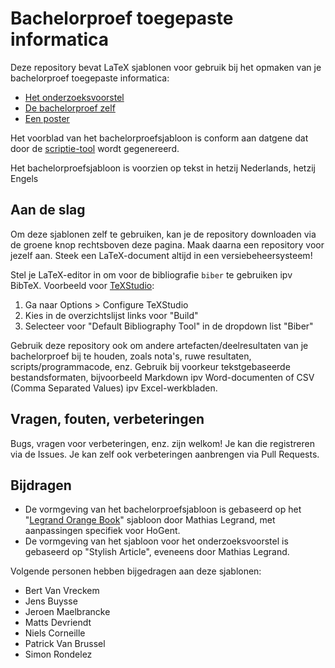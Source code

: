 # Bachelorproef toegepaste informatica

Deze repository bevat LaTeX sjablonen voor gebruik bij het opmaken van je bachelorproef toegepaste informatica:

- [Het onderzoeksvoorstel](./voorstel/)
- [De bachelorproef zelf](./bachproef/)
- [Een poster](./poster/)

Het voorblad van het bachelorproefsjabloon is conform aan datgene dat door de [scriptie-tool](https://scriptie.hogent.be/) wordt gegenereerd.

Het bachelorproefsjabloon is voorzien op tekst in hetzij Nederlands, hetzij Engels

## Aan de slag

Om deze sjablonen zelf te gebruiken, kan je de repository downloaden via de groene knop rechtsboven deze pagina. Maak daarna een repository voor jezelf aan. Steek een LaTeX-document altijd in een versiebeheersysteem!

Stel je LaTeX-editor in om voor de bibliografie `biber` te gebruiken ipv BibTeX. Voorbeeld voor [TeXStudio](http://www.texstudio.org/):

1. Ga naar Options > Configure TeXStudio
2. Kies in de overzichtslijst links voor "Build"
3. Selecteer voor "Default Bibliography Tool" in de dropdown list "Biber"

Gebruik deze repository ook om andere artefacten/deelresultaten van je bachelorproef bij te houden, zoals nota's, ruwe resultaten, scripts/programmacode, enz. Gebruik bij voorkeur tekstgebaseerde bestandsformaten, bijvoorbeeld Markdown ipv Word-documenten of CSV (Comma Separated Values) ipv Excel-werkbladen.

## Vragen, fouten, verbeteringen

Bugs, vragen voor verbeteringen, enz. zijn welkom! Je kan die registreren via de Issues. Je kan zelf ook verbeteringen aanbrengen via Pull Requests.

## Bijdragen

- De vormgeving van het bachelorproefsjabloon is gebaseerd op het "[Legrand Orange Book](http://www.latextemplates.com/template/the-legrand-orange-book)" sjabloon door Mathias Legrand, met aanpassingen specifiek voor HoGent.
- De vormgeving van het sjabloon voor het onderzoeksvoorstel is gebaseerd op "Stylish Article", eveneens door Mathias Legrand.

Volgende personen hebben bijgedragen aan deze sjablonen:

- Bert Van Vreckem
- Jens Buysse
- Jeroen Maelbrancke
- Matts Devriendt
- Niels Corneille
- Patrick Van Brussel
- Simon Rondelez

